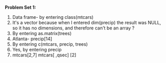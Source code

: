 **Problem Set 1:**

1. Data frame- by entering class(mtcars)
2. It's a vector because when I entered dim(precip) the result was NULL, so it has no dimensions, and therefore can't be an array ?
3. By entering as.matrix(trees)
4. Atlanta- precip[14]
5. By entering c(mtcars, precip, trees)
6. Yes, by entering precip
7. mtcars[2,7] mtcars[ ,qsec] [2]